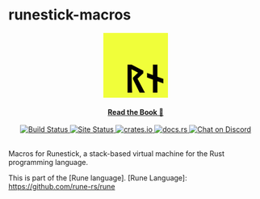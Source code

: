 # runestick-macros

<div align="center">
    <img alt="Rune Logo" src="https://raw.githubusercontent.com/rune-rs/rune/master/assets/icon.png" />
</div>

<br>

<div align="center">
<a href="https://rune-rs.github.io/rune/">
    <b>Read the Book 📖</b>
</a>
</div>

<br>

<div align="center">
<a href="https://github.com/rune-rs/rune/actions">
    <img alt="Build Status" src="https://github.com/rune-rs/rune/workflows/Build/badge.svg">
</a>

<a href="https://github.com/rune-rs/rune/actions">
    <img alt="Site Status" src="https://github.com/rune-rs/rune/workflows/Site/badge.svg">
</a>

<a href="https://crates.io/crates/rune">
    <img alt="crates.io" src="https://img.shields.io/crates/v/rune.svg">
</a>

<a href="https://docs.rs/rune">
    <img alt="docs.rs" src="https://docs.rs/rune/badge.svg">
</a>

<a href="https://discord.gg/v5AeNkT">
    <img alt="Chat on Discord" src="https://img.shields.io/discord/558644981137670144.svg?logo=discord&style=flat-square">
</a>
</div>

<br>

Macros for Runestick, a stack-based virtual machine for the Rust programming
language.

This is part of the [Rune language].
[Rune Language]: https://github.com/rune-rs/rune
